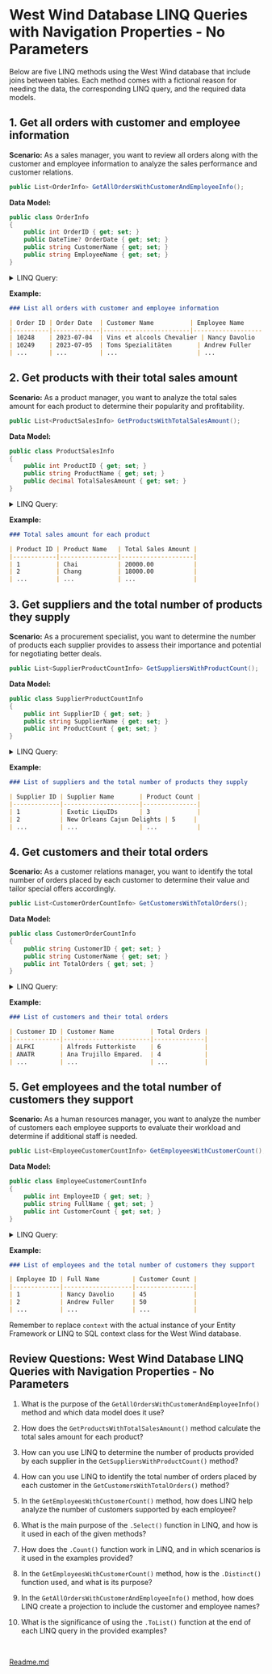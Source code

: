 # West Wind Database LINQ Queries with Navigation Properties - No Parameters

Below are five LINQ methods using the West Wind database that include joins between tables. Each method comes with a fictional reason for needing the data, the corresponding LINQ query, and the required data models.

## 1. Get all orders with customer and employee information

**Scenario:** As a sales manager, you want to review all orders along with the customer and employee information to analyze the sales performance and customer relations.

```csharp
public List<OrderInfo> GetAllOrdersWithCustomerAndEmployeeInfo();
```

**Data Model:**

```csharp
public class OrderInfo
{
    public int OrderID { get; set; }
    public DateTime? OrderDate { get; set; }
    public string CustomerName { get; set; }
    public string EmployeeName { get; set; }
}
```

<details>
<summary>LINQ Query:</summary>

```csharp
var orders = context.Orders
    .Select(o => new OrderInfo
    {
        OrderID = o.OrderID,
        OrderDate = o.OrderDate,
        CustomerName = o.Customer.CompanyName,
        EmployeeName = o.Employee.FirstName + " " + o.Employee.LastName
    })
    .ToList();
```
</details>


**Example:**

```markdown
### List all orders with customer and employee information

| Order ID | Order Date  | Customer Name          | Employee Name     |
|----------|-------------|------------------------|-------------------|
| 10248    | 2023-07-04  | Vins et alcools Chevalier | Nancy Davolio  |
| 10249    | 2023-07-05  | Toms Spezialitäten       | Andrew Fuller   |
| ...      | ...         | ...                      | ...             |
```

## 2. Get products with their total sales amount

**Scenario:** As a product manager, you want to analyze the total sales amount for each product to determine their popularity and profitability.

```csharp
public List<ProductSalesInfo> GetProductsWithTotalSalesAmount();
```

**Data Model:**

```csharp
public class ProductSalesInfo
{
    public int ProductID { get; set; }
    public string ProductName { get; set; }
    public decimal TotalSalesAmount { get; set; }
}
```

<details>
<summary>LINQ Query:</summary>

```csharp
var productSales = context.Products
    .Select(p => new ProductSalesInfo
    {
        ProductID = p.ProductID,
        ProductName = p.ProductName,
        TotalSalesAmount = p.OrderDetails.Sum(od => od.Quantity * od.UnitPrice)
    })
    .ToList();
```
</details>


**Example:**

```markdown
### Total sales amount for each product

| Product ID | Product Name   | Total Sales Amount |
|------------|----------------|--------------------|
| 1          | Chai           | 20000.00           |
| 2          | Chang          | 18000.00           |
| ...        | ...            | ...                |
```

## 3. Get suppliers and the total number of products they supply

**Scenario:** As a procurement specialist, you want to determine the number of products each supplier provides to assess their importance and potential for negotiating better deals.

```csharp
public List<SupplierProductCountInfo> GetSuppliersWithProductCount();
```

**Data Model:**

```csharp
public class SupplierProductCountInfo
{
    public int SupplierID { get; set; }
    public string SupplierName { get; set; }
    public int ProductCount { get; set; }
}
```

<details>
<summary>LINQ Query:</summary>

```csharp
var suppliersWithProductCount = context.Suppliers
    .Select(s => new SupplierProductCountInfo
    {
        SupplierID = s.SupplierID,
        SupplierName = s.CompanyName,
        ProductCount = s.Products.Count()
    })
    .ToList();
```
</details>


**Example:**

```markdown
### List of suppliers and the total number of products they supply

| Supplier ID | Supplier Name       | Product Count |
|-------------|---------------------|---------------|
| 1           | Exotic LiquIDs      | 3             |
| 2           | New Orleans Cajun Delights | 5     |
| ...         | ...                 | ...           |
```

## 4. Get customers and their total orders

**Scenario:** As a customer relations manager, you want to identify the total number of orders placed by each customer to determine their value and tailor special offers accordingly.

```csharp
public List<CustomerOrderCountInfo> GetCustomersWithTotalOrders();
```

**Data Model:**

```csharp
public class CustomerOrderCountInfo
{
    public string CustomerID { get; set; }
    public string CustomerName { get; set; }
    public int TotalOrders { get; set; }
}
```

<details>
<summary>LINQ Query:</summary>

```csharp
var customersWithTotalOrders = context.Customers
    .Select(c => new CustomerOrderCountInfo
    {
        CustomerID = c.CustomerID,
        CustomerName = c.CompanyName,
        TotalOrders = c.Orders.Count()
    })
    .ToList();
```
</details>


**Example:**

```markdown
### List of customers and their total orders

| Customer ID | Customer Name          | Total Orders |
|-------------|------------------------|--------------|
| ALFKI       | Alfreds Futterkiste    | 6            |
| ANATR       | Ana Trujillo Empared.  | 4            |
| ...         | ...                    | ...          |
```

## 5. Get employees and the total number of customers they support

**Scenario:** As a human resources manager, you want to analyze the number of customers each employee supports to evaluate their workload and determine if additional staff is needed.

```csharp
public List<EmployeeCustomerCountInfo> GetEmployeesWithCustomerCount();
```

**Data Model:**

```csharp
public class EmployeeCustomerCountInfo
{
    public int EmployeeID { get; set; }
    public string FullName { get; set; }
    public int CustomerCount { get; set; }
}
```

<details>
<summary>LINQ Query:</summary>

```csharp
var employeesWithCustomerCount = context.Employees
    .Select(e => new EmployeeCustomerCountInfo
    {
        EmployeeID = e.EmployeeID,
        FullName = e.FirstName + " " + e.LastName,
        CustomerCount = e.Orders.Select(o => o.CustomerID).Distinct().Count()
    })
    .ToList();
```
</details>


**Example:**

```markdown
### List of employees and the total number of customers they support

| Employee ID | Full Name         | Customer Count |
|-------------|-------------------|----------------|
| 1           | Nancy Davolio     | 45             |
| 2           | Andrew Fuller     | 50             |
| ...         | ...               | ...            |
```

Remember to replace `context` with the actual instance of your Entity Framework or LINQ to SQL context class for the West Wind database.

## Review Questions: West Wind Database LINQ Queries with Navigation Properties - No Parameters
1. What is the purpose of the `GetAllOrdersWithCustomerAndEmployeeInfo()` method and which data model does it use?
   
2. How does the `GetProductsWithTotalSalesAmount()` method calculate the total sales amount for each product?
   
3. How can you use LINQ to determine the number of products provided by each supplier in the `GetSuppliersWithProductCount()` method?
   
4. How can you use LINQ to identify the total number of orders placed by each customer in the `GetCustomersWithTotalOrders()` method?
   
5. In the `GetEmployeesWithCustomerCount()` method, how does LINQ help analyze the number of customers supported by each employee?
   
6. What is the main purpose of the `.Select()` function in LINQ, and how is it used in each of the given methods?
   
7. How does the `.Count()` function work in LINQ, and in which scenarios is it used in the examples provided?
   
8. In the `GetEmployeesWithCustomerCount()` method, how is the `.Distinct()` function used, and what is its purpose?
   
9. In the `GetAllOrdersWithCustomerAndEmployeeInfo()` method, how does LINQ create a projection to include the customer and employee names?
   
10. What is the significance of using the `.ToList()` function at the end of each LINQ query in the provided examples?

</br>

[Readme.md](./Readme.md)
